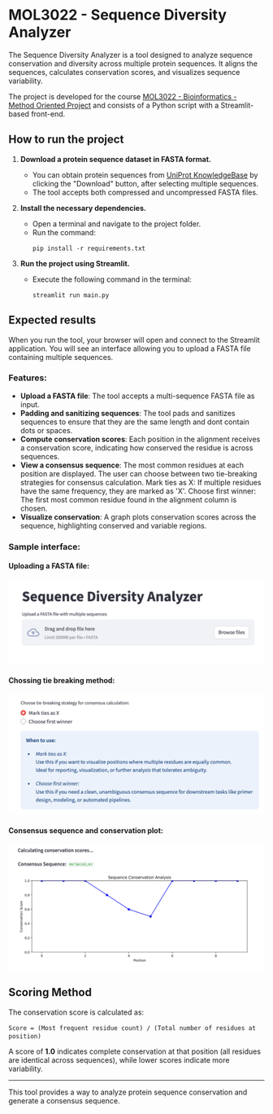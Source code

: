 # MOL3022 - Sequence Diversity Analyzer

The Sequence Diversity Analyzer is a tool designed to analyze sequence conservation and diversity across multiple protein sequences. It aligns the sequences, calculates conservation scores, and visualizes sequence variability.

The project is developed for the course [MOL3022 - Bioinformatics - Method Oriented Project](https://www.ntnu.edu/studies/courses/MOL3022#tab=omEmnet) and consists of a Python script with a Streamlit-based front-end.

## How to run the project

1. **Download a protein sequence dataset in FASTA format.**
   - You can obtain protein sequences from [UniProt KnowledgeBase](https://www.uniprot.org/uniprotkb?query=reviewed:true) by clicking the "Download" button, after selecting multiple sequences.
   - The tool accepts both compressed and uncompressed FASTA files.

2. **Install the necessary dependencies.**
   - Open a terminal and navigate to the project folder.
   - Run the command:
     ```
     pip install -r requirements.txt
     ```

3. **Run the project using Streamlit.**
   - Execute the following command in the terminal:
     ```
     streamlit run main.py
     ```

## Expected results

When you run the tool, your browser will open and connect to the Streamlit application. You will see an interface allowing you to upload a FASTA file containing multiple sequences.

### **Features:**
- **Upload a FASTA file**: The tool accepts a multi-sequence FASTA file as input.
- **Padding and sanitizing sequences**: The tool pads and sanitizes sequences to ensure that they are the same length and dont contain dots or spaces.
- **Compute conservation scores**: Each position in the alignment receives a conservation score, indicating how conserved the residue is across sequences.
- **View a consensus sequence**: The most common residues at each position are displayed. The user can choose between two tie-breaking strategies for consensus calculation.
Mark ties as X: If multiple residues have the same frequency, they are marked as 'X'.
Choose first winner: The first most common residue found in the alignment column is chosen.
- **Visualize conservation**: A graph plots conservation scores across the sequence, highlighting conserved and variable regions.

### **Sample interface:**

#### Uploading a FASTA file:
![Upload Page](docs/Upload_Page.png)

#### Chossing tie breaking method:
![Choosing tie breaking](docs/Choosing_tiebreaking.png)


#### Consensus sequence and conservation plot:
![Consensus sequence and conservation plot](docs/conservation_and_consensus.png)

## Scoring Method

The conservation score is calculated as:
  ```
  Score = (Most frequent residue count) / (Total number of residues at position)

  ```
A score of **1.0** indicates complete conservation at that position (all residues are identical across sequences), while lower scores indicate more variability.

---
This tool provides a way to analyze protein sequence conservation and generate a consensus sequence.

